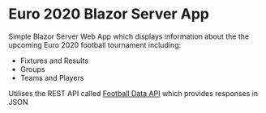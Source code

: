 # Euro 2020 Blazor Server App

Simple Blazor Server Web App which displays information about the the upcoming Euro 2020 football tournament including:

* Fixtures and Results
* Groups
* Teams and Players

Utilises the REST API called <a href="https://www.football-data.org/">Football Data API</a> which provides responses in JSON

